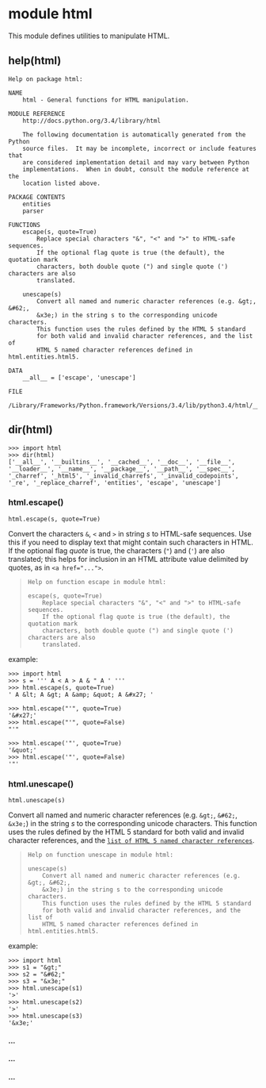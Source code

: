 

# module html

This module defines utilities to manipulate HTML.



## help(html)

```
Help on package html:

NAME
    html - General functions for HTML manipulation.

MODULE REFERENCE
    http://docs.python.org/3.4/library/html
    
    The following documentation is automatically generated from the Python
    source files.  It may be incomplete, incorrect or include features that
    are considered implementation detail and may vary between Python
    implementations.  When in doubt, consult the module reference at the
    location listed above.

PACKAGE CONTENTS
    entities
    parser

FUNCTIONS
    escape(s, quote=True)
        Replace special characters "&", "<" and ">" to HTML-safe sequences.
        If the optional flag quote is true (the default), the quotation mark
        characters, both double quote (") and single quote (') characters are also
        translated.
    
    unescape(s)
        Convert all named and numeric character references (e.g. &gt;, &#62;,
        &x3e;) in the string s to the corresponding unicode characters.
        This function uses the rules defined by the HTML 5 standard
        for both valid and invalid character references, and the list of
        HTML 5 named character references defined in html.entities.html5.

DATA
    __all__ = ['escape', 'unescape']

FILE
    /Library/Frameworks/Python.framework/Versions/3.4/lib/python3.4/html/__init__.py
```





## dir(html)

```
>>> import html
>>> dir(html)
['__all__', '__builtins__', '__cached__', '__doc__', '__file__', '__loader__', '__name__', '__package__', '__path__', '__spec__', '_charref', '_html5', '_invalid_charrefs', '_invalid_codepoints', '_re', '_replace_charref', 'entities', 'escape', 'unescape']
```



### html.escape()

```
html.escape(s, quote=True)
```

Convert the characters `&`, `<` and `>` in string *s* to HTML-safe sequences. Use this if you need to display text that might contain such characters in HTML. If the optional flag *quote* is true, the characters (`"`) and (`'`) are also translated; this helps for inclusion in an HTML attribute value delimited by quotes, as in `<a href="...">`.

> ```
> Help on function escape in module html:
>
> escape(s, quote=True)
>     Replace special characters "&", "<" and ">" to HTML-safe sequences.
>     If the optional flag quote is true (the default), the quotation mark
>     characters, both double quote (") and single quote (') characters are also
>     translated.
> ```

example:

```
>>> import html
>>> s = ''' A < A > A & " A ' '''
>>> html.escape(s, quote=True)
' A &lt; A &gt; A &amp; &quot; A &#x27; '

>>> html.escape("'", quote=True)
'&#x27;'
>>> html.escape("'", quote=False)
"'"

>>> html.escape('"', quote=True)
'&quot;'
>>> html.escape('"', quote=False)
'"'
```





### html.unescape()

```
html.unescape(s)
```

Convert all named and numeric character references (e.g. `&gt;`, `&#62;`, `&x3e;`) in the string *s* to the corresponding unicode characters. This function uses the rules defined by the HTML 5 standard for both valid and invalid character references, and the [`list of HTML 5 named character references`](https://docs.python.org/3/library/html.entities.html#html.entities.html5).

> ```
> Help on function unescape in module html:
>
> unescape(s)
>     Convert all named and numeric character references (e.g. &gt;, &#62;,
>     &x3e;) in the string s to the corresponding unicode characters.
>     This function uses the rules defined by the HTML 5 standard
>     for both valid and invalid character references, and the list of
>     HTML 5 named character references defined in html.entities.html5.
> ```

example:

```
>>> import html
>>> s1 = "&gt;"
>>> s2 = "&#62;"
>>> s3 = "&x3e;"
>>> html.unescape(s1)
'>'
>>> html.unescape(s2)
'>'
>>> html.unescape(s3)
'&x3e;'
```







#### ...

#### ...

#### ...

